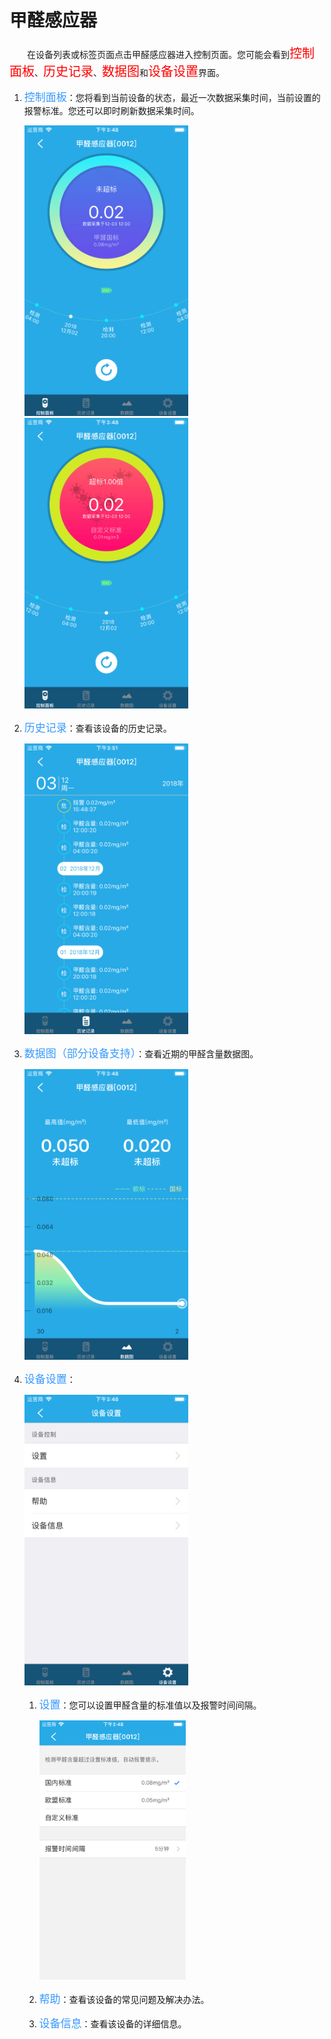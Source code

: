 # 甲醛感应器

&emsp;&emsp;在设备列表或标签页面点击甲醛感应器进入控制页面。您可能会看到<font style='color:#ff0000;font-size:20px'>控制面板</font>、<font style='color:#ff0000;font-size:20px'>历史记录</font>、<font style='color:#ff0000;font-size:20px'>数据图</font>和<font style='color:#ff0000;font-size:20px'>设备设置</font>界面。

1. <font style='color:#3699ff;font-size:17px'>控制面板</font>：您将看到当前设备的状态，最近一次数据采集时间，当前设置的报警标准。您还可以即时刷新数据采集时间。

	<img src="../images/MacBee/甲醛/控制界面.png" width = "262" height = "465">
	
	<img src="../images/MacBee/甲醛/报警.png" width = "262" height = "465">
	
2. <font style='color:#3699ff;font-size:17px'>历史记录</font>：查看该设备的历史记录。

	<img src="../images/MacBee/甲醛/历史记录.png" width = "262" height = "465">
	
3. <font style='color:#3699ff;font-size:17px'>数据图（部分设备支持）</font>：查看近期的甲醛含量数据图。

	<img src="../images/MacBee/甲醛/数据图.png" width = "262" height = "465">
	
4. <font style='color:#3699ff;font-size:17px'>设备设置</font>：

	<img src="../images/MacBee/甲醛/设置.png" width = "262" height = "465">
	
	1. <font style='color:#3699ff;font-size:17px'>设置</font>：您可以设置甲醛含量的标准值以及报警时间间隔。

		<img src="../images/MacBee/甲醛/参数设置.png" width = "234" height = "415">
		
	2. <font style='color:#3699ff;font-size:17px'>帮助</font>：查看该设备的常见问题及解决办法。
	3. <font style='color:#3699ff;font-size:17px'>设备信息</font>：查看该设备的详细信息。